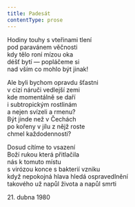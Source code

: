 ```yaml
---
title: Padesát
contentType: prose
---
```


<section>

Hodiny touhy s vteřinami tlení  
pod paravánem věčnosti  
kdy tělo roní mízou oka  
déšť bytí — popláčeme si  
nad vším co mohlo být jinak!

Ale byli bychom opravdu šťastni  
v cizí náruči vedlejší zemi  
kde momentálně se daří  
i subtropickým rostlinám  
a nejen svízeli a rmenu?  
Být jinde než v Čechách  
po kořeny v jílu z nějž roste  
chmel každodennosti?

Dosud cítíme to vsazení  
Boží rukou která přitlačila  
nás k tomuto místu  
s virózou konce s bakterií vzniku  
když nepokojná hlava hledá ospravedlnění  
takového už napůl života a napůl smrti

21\. dubna 1980

</section>
